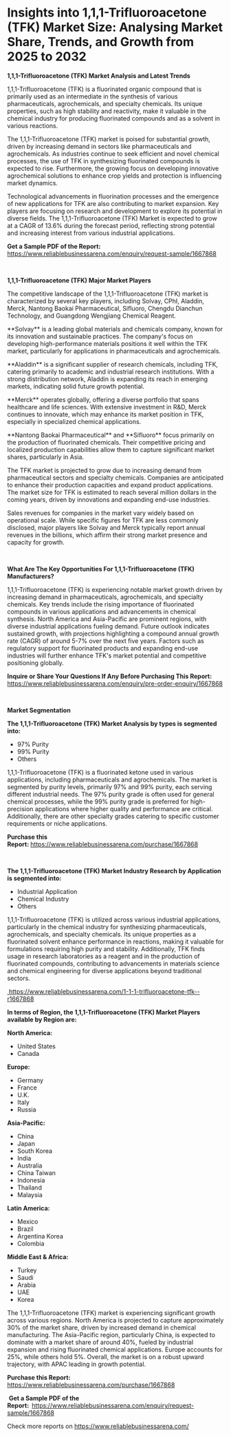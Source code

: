 <p><h1>Insights into 1,1,1-Trifluoroacetone (TFK) Market Size: Analysing Market Share, Trends, and Growth from 2025 to 2032</h1></p><p><strong>1,1,1-Trifluoroacetone (TFK) Market Analysis and Latest Trends</strong></p>
<p><p>1,1,1-Trifluoroacetone (TFK) is a fluorinated organic compound that is primarily used as an intermediate in the synthesis of various pharmaceuticals, agrochemicals, and specialty chemicals. Its unique properties, such as high stability and reactivity, make it valuable in the chemical industry for producing fluorinated compounds and as a solvent in various reactions.</p><p>The 1,1,1-Trifluoroacetone (TFK) market is poised for substantial growth, driven by increasing demand in sectors like pharmaceuticals and agrochemicals. As industries continue to seek efficient and novel chemical processes, the use of TFK in synthesizing fluorinated compounds is expected to rise. Furthermore, the growing focus on developing innovative agrochemical solutions to enhance crop yields and protection is influencing market dynamics.</p><p>Technological advancements in fluorination processes and the emergence of new applications for TFK are also contributing to market expansion. Key players are focusing on research and development to explore its potential in diverse fields. The 1,1,1-Trifluoroacetone (TFK) Market is expected to grow at a CAGR of 13.6% during the forecast period, reflecting strong potential and increasing interest from various industrial applications.</p></p>
<p><strong>Get a Sample PDF of the Report:&nbsp;</strong> <a href="https://www.reliablebusinessarena.com/enquiry/request-sample/1667868?utm_campaign=2942&utm_medium=2&utm_source=Github&utm_content=ia&utm_term=23032025&utm_id=111-trifluoroacetone-tfk">https://www.reliablebusinessarena.com/enquiry/request-sample/1667868</a></p>
<p>&nbsp;</p>
<p><strong>1,1,1-Trifluoroacetone (TFK) Major Market Players</strong></p>
<p><p>The competitive landscape of the 1,1,1-Trifluoroacetone (TFK) market is characterized by several key players, including Solvay, CPhI, Aladdin, Merck, Nantong Baokai Pharmaceutical, Sifluoro, Chengdu Dianchun Technology, and Guangdong Wengjiang Chemical Reagent. </p><p>**Solvay** is a leading global materials and chemicals company, known for its innovation and sustainable practices. The company's focus on developing high-performance materials positions it well within the TFK market, particularly for applications in pharmaceuticals and agrochemicals. </p><p>**Aladdin** is a significant supplier of research chemicals, including TFK, catering primarily to academic and industrial research institutions. With a strong distribution network, Aladdin is expanding its reach in emerging markets, indicating solid future growth potential.</p><p>**Merck** operates globally, offering a diverse portfolio that spans healthcare and life sciences. With extensive investment in R&D, Merck continues to innovate, which may enhance its market position in TFK, especially in specialized chemical applications.</p><p>**Nantong Baokai Pharmaceutical** and **Sifluoro** focus primarily on the production of fluorinated chemicals. Their competitive pricing and localized production capabilities allow them to capture significant market shares, particularly in Asia.</p><p>The TFK market is projected to grow due to increasing demand from pharmaceutical sectors and specialty chemicals. Companies are anticipated to enhance their production capacities and expand product applications. The market size for TFK is estimated to reach several million dollars in the coming years, driven by innovations and expanding end-use industries.</p><p>Sales revenues for companies in the market vary widely based on operational scale. While specific figures for TFK are less commonly disclosed, major players like Solvay and Merck typically report annual revenues in the billions, which affirm their strong market presence and capacity for growth.</p></p>
<p>&nbsp;</p>
<p><strong>What Are The Key Opportunities For 1,1,1-Trifluoroacetone (TFK) Manufacturers?</strong></p>
<p><p>1,1,1-Trifluoroacetone (TFK) is experiencing notable market growth driven by increasing demand in pharmaceuticals, agrochemicals, and specialty chemicals. Key trends include the rising importance of fluorinated compounds in various applications and advancements in chemical synthesis. North America and Asia-Pacific are prominent regions, with diverse industrial applications fueling demand. Future outlook indicates sustained growth, with projections highlighting a compound annual growth rate (CAGR) of around 5-7% over the next five years. Factors such as regulatory support for fluorinated products and expanding end-use industries will further enhance TFK's market potential and competitive positioning globally.</p></p>
<p><strong>Inquire or Share Your Questions If Any Before Purchasing This Report:</strong> <a href="https://www.reliablebusinessarena.com/enquiry/pre-order-enquiry/1667868?utm_campaign=2942&utm_medium=2&utm_source=Github&utm_content=ia&utm_term=23032025&utm_id=111-trifluoroacetone-tfk">https://www.reliablebusinessarena.com/enquiry/pre-order-enquiry/1667868</a></p>
<p>&nbsp;</p>
<p><strong>Market Segmentation</strong></p>
<p><strong>The 1,1,1-Trifluoroacetone (TFK) Market Analysis by types is segmented into:</strong></p>
<p><ul><li>97% Purity</li><li>99% Purity</li><li>Others</li></ul></p>
<p><p>1,1,1-Trifluoroacetone (TFK) is a fluorinated ketone used in various applications, including pharmaceuticals and agrochemicals. The market is segmented by purity levels, primarily 97% and 99% purity, each serving different industrial needs. The 97% purity grade is often used for general chemical processes, while the 99% purity grade is preferred for high-precision applications where higher quality and performance are critical. Additionally, there are other specialty grades catering to specific customer requirements or niche applications.</p></p>
<p><strong>Purchase this Report:&nbsp;</strong><a href="https://www.reliablebusinessarena.com/purchase/1667868?utm_campaign=2942&utm_medium=2&utm_source=Github&utm_content=ia&utm_term=23032025&utm_id=111-trifluoroacetone-tfk">https://www.reliablebusinessarena.com/purchase/1667868</a></p>
<p>&nbsp;</p>
<p><strong>The 1,1,1-Trifluoroacetone (TFK) Market Industry Research by Application is segmented into:</strong></p>
<p><ul><li>Industrial Application</li><li>Chemical Industry</li><li>Others</li></ul></p>
<p><p>1,1,1-Trifluoroacetone (TFK) is utilized across various industrial applications, particularly in the chemical industry for synthesizing pharmaceuticals, agrochemicals, and specialty chemicals. Its unique properties as a fluorinated solvent enhance performance in reactions, making it valuable for formulations requiring high purity and stability. Additionally, TFK finds usage in research laboratories as a reagent and in the production of fluorinated compounds, contributing to advancements in materials science and chemical engineering for diverse applications beyond traditional sectors.</p></p>
<p><a href="https://www.reliablebusinessarena.com/1-1-1-trifluoroacetone-tfk--r1667868?utm_campaign=2942&utm_medium=2&utm_source=Github&utm_content=ia&utm_term=23032025&utm_id=111-trifluoroacetone-tfk">&nbsp;https://www.reliablebusinessarena.com/1-1-1-trifluoroacetone-tfk--r1667868</a></p>
<p><strong>In terms of Region, the 1,1,1-Trifluoroacetone (TFK) Market Players available by Region are:</strong></p>
<p>
    <p> <strong> North America: </strong>
        <ul>
            <li>United States</li>
            <li>Canada</li>
        </ul>
        </p> 
    <p> <strong> Europe: </strong>
        <ul>
            <li>Germany</li>
            <li>France</li>
            <li>U.K.</li>
            <li>Italy</li>
            <li>Russia</li>
        </ul>
        </p> 
    <p> <strong> Asia-Pacific: </strong>
        <ul>
            <li>China</li>
            <li>Japan</li>
            <li>South Korea</li>
            <li>India</li>
            <li>Australia</li>
            <li>China Taiwan</li>
            <li>Indonesia</li>
            <li>Thailand</li>
            <li>Malaysia</li>
        </ul>
        </p> 
    <p> <strong> Latin America: </strong>
        <ul>
            <li>Mexico</li>
            <li>Brazil</li>
            <li>Argentina Korea</li>
            <li>Colombia</li>
        </ul>
        </p> 
    <p> <strong> Middle East & Africa: </strong>
        <ul>
            <li>Turkey</li>
            <li>Saudi</li>
            <li>Arabia</li>
            <li>UAE</li>
            <li>Korea</li>
        </ul>
    </p>
    </p>
<p><p>The 1,1,1-Trifluoroacetone (TFK) market is experiencing significant growth across various regions. North America is projected to capture approximately 30% of the market share, driven by increased demand in chemical manufacturing. The Asia-Pacific region, particularly China, is expected to dominate with a market share of around 40%, fueled by industrial expansion and rising fluorinated chemical applications. Europe accounts for 25%, while others hold 5%. Overall, the market is on a robust upward trajectory, with APAC leading in growth potential.</p></p>
<p><strong>Purchase this Report: </strong><a href="https://www.reliablebusinessarena.com/purchase/1667868?utm_campaign=2942&utm_medium=2&utm_source=Github&utm_content=ia&utm_term=23032025&utm_id=111-trifluoroacetone-tfk">https://www.reliablebusinessarena.com/purchase/1667868</a></p>
<p>&nbsp;<strong>Get a Sample PDF of the Report:&nbsp;&nbsp;</strong><a href="https://www.reliablebusinessarena.com/enquiry/request-sample/1667868?utm_campaign=2942&utm_medium=2&utm_source=Github&utm_content=ia&utm_term=23032025&utm_id=111-trifluoroacetone-tfk">https://www.reliablebusinessarena.com/enquiry/request-sample/1667868</a></p>
<p><strong></strong></p>
<p>Check more reports on <a href="https://www.reliablebusinessarena.com/?utm_campaign=2942&utm_medium=2&utm_source=Github&utm_content=ia&utm_term=23032025&utm_id=111-trifluoroacetone-tfk">https://www.reliablebusinessarena.com/</a></p>